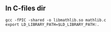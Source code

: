 ## In C-files dir
```shell
gcc -fPIC -shared -o libmathlib.so mathlib.c
export LD_LIBRARY_PATH=$LD_LIBRARY_PATH:.
```

